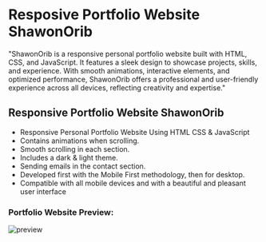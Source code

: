 # Resposive Portfolio Website ShawonOrib

"ShawonOrib is a responsive personal portfolio website built with HTML, CSS, and JavaScript. It features a sleek design to showcase projects, skills, and experience. With smooth animations, interactive elements, and optimized performance, ShawonOrib offers a professional and user-friendly experience across all devices, reflecting creativity and expertise."

## Responsive Portfolio Website ShawonOrib

- Responsive Personal Portfolio Website Using HTML CSS & JavaScript
- Contains animations when scrolling.
- Smooth scrolling in each section.
- Includes a dark & light theme.
- Sending emails in the contact section.
- Developed first with the Mobile First methodology, then for desktop.
- Compatible with all mobile devices and with a beautiful and pleasant user interface

### Portfolio Website Preview:
![preview](https://github.com/shawonorib/Responsive-Portfolio/assets/87714238/b3db6e8d-bb51-4163-9740-d59eaf5e8aaa)
